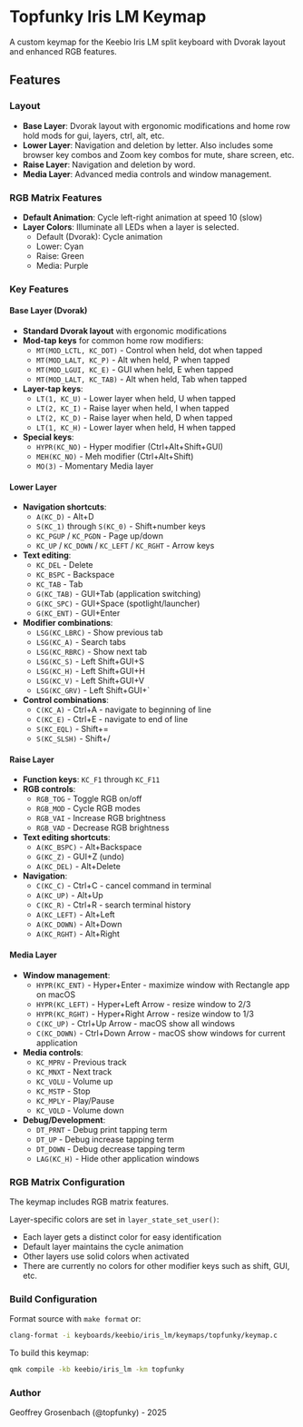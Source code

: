 # Topfunky Iris LM Keymap

A custom keymap for the Keebio Iris LM split keyboard with Dvorak layout and enhanced RGB features.

## Features

### Layout

-   **Base Layer**: Dvorak layout with ergonomic modifications and home row hold mods for gui, layers, ctrl, alt, etc.
-   **Lower Layer**: Navigation and deletion by letter. Also includes some browser key combos and Zoom key combos for mute, share screen, etc.
-   **Raise Layer**: Navigation and deletion by word.
-   **Media Layer**: Advanced media controls and window management.

### RGB Matrix Features

-   **Default Animation**: Cycle left-right animation at speed 10 (slow)
-   **Layer Colors**: Illuminate all LEDs when a layer is selected.
    -   Default (Dvorak): Cycle animation
    -   Lower: Cyan
    -   Raise: Green
    -   Media: Purple

### Key Features

#### Base Layer (Dvorak)

-   **Standard Dvorak layout** with ergonomic modifications
-   **Mod-tap keys** for common home row modifiers:
    -   `MT(MOD_LCTL, KC_DOT)` - Control when held, dot when tapped
    -   `MT(MOD_LALT, KC_P)` - Alt when held, P when tapped
    -   `MT(MOD_LGUI, KC_E)` - GUI when held, E when tapped
    -   `MT(MOD_LALT, KC_TAB)` - Alt when held, Tab when tapped
-   **Layer-tap keys**:
    -   `LT(1, KC_U)` - Lower layer when held, U when tapped
    -   `LT(2, KC_I)` - Raise layer when held, I when tapped
    -   `LT(2, KC_D)` - Raise layer when held, D when tapped
    -   `LT(1, KC_H)` - Lower layer when held, H when tapped
-   **Special keys**:
    -   `HYPR(KC_NO)` - Hyper modifier (Ctrl+Alt+Shift+GUI)
    -   `MEH(KC_NO)` - Meh modifier (Ctrl+Alt+Shift)
    -   `MO(3)` - Momentary Media layer

#### Lower Layer

-   **Navigation shortcuts**:
    -   `A(KC_D)` - Alt+D
    -   `S(KC_1)` through `S(KC_0)` - Shift+number keys
    -   `KC_PGUP` / `KC_PGDN` - Page up/down
    -   `KC_UP` / `KC_DOWN` / `KC_LEFT` / `KC_RGHT` - Arrow keys
-   **Text editing**:
    -   `KC_DEL` - Delete
    -   `KC_BSPC` - Backspace
    -   `KC_TAB` - Tab
    -   `G(KC_TAB)` - GUI+Tab (application switching)
    -   `G(KC_SPC)` - GUI+Space (spotlight/launcher)
    -   `G(KC_ENT)` - GUI+Enter
-   **Modifier combinations**:
    -   `LSG(KC_LBRC)` - Show previous tab
    -   `LSG(KC_A)` - Search tabs
    -   `LSG(KC_RBRC)` - Show next tab
    -   `LSG(KC_S)` - Left Shift+GUI+S
    -   `LSG(KC_H)` - Left Shift+GUI+H
    -   `LSG(KC_V)` - Left Shift+GUI+V
    -   `LSG(KC_GRV)` - Left Shift+GUI+`
-   **Control combinations**:
    -   `C(KC_A)` - Ctrl+A - navigate to beginning of line
    -   `C(KC_E)` - Ctrl+E - navigate to end of line
    -   `S(KC_EQL)` - Shift+=
    -   `S(KC_SLSH)` - Shift+/

#### Raise Layer

-   **Function keys**: `KC_F1` through `KC_F11`
-   **RGB controls**:
    -   `RGB_TOG` - Toggle RGB on/off
    -   `RGB_MOD` - Cycle RGB modes
    -   `RGB_VAI` - Increase RGB brightness
    -   `RGB_VAD` - Decrease RGB brightness
-   **Text editing shortcuts**:
    -   `A(KC_BSPC)` - Alt+Backspace
    -   `G(KC_Z)` - GUI+Z (undo)
    -   `A(KC_DEL)` - Alt+Delete
-   **Navigation**:
    -   `C(KC_C)` - Ctrl+C - cancel command in terminal
    -   `A(KC_UP)` - Alt+Up
    -   `C(KC_R)` - Ctrl+R - search terminal history
    -   `A(KC_LEFT)` - Alt+Left
    -   `A(KC_DOWN)` - Alt+Down
    -   `A(KC_RGHT)` - Alt+Right

#### Media Layer

-   **Window management**:
    -   `HYPR(KC_ENT)` - Hyper+Enter - maximize window with Rectangle app on macOS
    -   `HYPR(KC_LEFT)` - Hyper+Left Arrow - resize window to 2/3
    -   `HYPR(KC_RGHT)` - Hyper+Right Arrow - resize window to 1/3
    -   `C(KC_UP)` - Ctrl+Up Arrow - macOS show all windows
    -   `C(KC_DOWN)` - Ctrl+Down Arrow - macOS show windows for current application
-   **Media controls**:
    -   `KC_MPRV` - Previous track
    -   `KC_MNXT` - Next track
    -   `KC_VOLU` - Volume up
    -   `KC_MSTP` - Stop
    -   `KC_MPLY` - Play/Pause
    -   `KC_VOLD` - Volume down
-   **Debug/Development**:
    -   `DT_PRNT` - Debug print tapping term
    -   `DT_UP` - Debug increase tapping term
    -   `DT_DOWN` - Debug decrease tapping term
    -   `LAG(KC_H)` - Hide other application windows

### RGB Matrix Configuration

The keymap includes RGB matrix features.

Layer-specific colors are set in `layer_state_set_user()`:

-   Each layer gets a distinct color for easy identification
-   Default layer maintains the cycle animation
-   Other layers use solid colors when activated
-   There are currently no colors for other modifier keys such as shift, GUI, etc.

### Build Configuration

Format source with `make format` or:

```bash
clang-format -i keyboards/keebio/iris_lm/keymaps/topfunky/keymap.c
```

To build this keymap:

```bash
qmk compile -kb keebio/iris_lm -km topfunky
```

### Author

Geoffrey Grosenbach (@topfunky) - 2025
